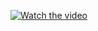 [![Watch the video](https://img.youtube.com/vi/nTQUwghvy5Q/default.jpg)](https://youtu.be/nTQUwghvy5Q)
